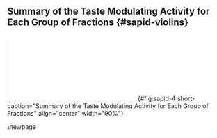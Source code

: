 ## Summary of the Taste Modulating Activity for Each Group of Fractions {#sapid-violins}

![**Summary of the Taste Modulating Activity for Each Group of Fractions.** The values correspond to the score given to the Chasselas sample tasted after fractions tasting in comparison to the one tasted before fractions. In panel A, variations are grouped by experiment with taste as variable. In panel B, variations are grouped by taste with experiment as variable.](images/sapid-violins.pdf "todo-violin"){#fig:sapid-4 short-caption="Summary of the Taste Modulating Activity for Each Group of Fractions" align="center" width="90%"}

\newpage